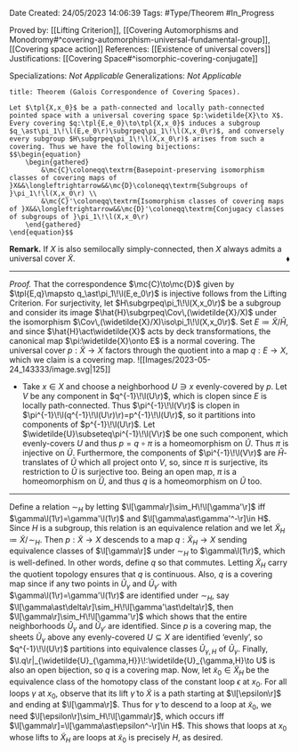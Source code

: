 <div class="topSpace"></div>

Date Created: 24/05/2023 14:06:39
Tags: #Type/Theorem #In_Progress

Proved by: [[Lifting Criterion]], [[Covering Automorphisms and Monodromy#^covering-automorphism-universal-fundamental-group]], [[Covering space action]]
References: [[Existence of universal covers]]
Justifications: [[Covering Space#^isomorphic-covering-conjugate]]

Specializations: <i>Not Applicable</i>
Generalizations: <i>Not Applicable</i>

``` ad-Theorem
title: Theorem (Galois Correspondence of Covering Spaces).

Let $\tpl{X,x_0}$ be a path-connected and locally path-connected pointed space with a universal covering space $p:\widetilde{X}\to X$. Every covering $q:\tpl{E,e_0}\to\tpl{X,x_0}$ induces a subgroup $q_\ast\pi_1\!\l(E,e_0\r)\subgrpeq\pi_1\!\l(X,x_0\r)$, and conversely every subgroup $H\subgrpeq\pi_1\!\l(X,x_0\r)$ arises from such a covering. Thus we have the following bijections:
$$\begin{equation}
    \begin{gathered}
        &\mc{C}\coloneqq\textrm{Basepoint-preserving isomorphism classes of covering maps of }X&&\longleftrightarrow&&\mc{D}\coloneqq\textrm{Subgroups of }\pi_1\!\l(X,x_0\r) \\
        &\mc{C}'\coloneqq\textrm{Isomorphism classes of covering maps of }X&&\longleftrightarrow&&\mc{D}'\coloneqq\textrm{Conjugacy classes of subgroups of }\pi_1\!\l(X,x_0\r)
    \end{gathered}
\end{equation}$$

```

<b>Remark.</b> If $X$ is also semilocally simply-connected, then $X$ always admits a universal cover $\widetilde{X}$.<span style="float:right;">$\blacklozenge$</span>

---

<i>Proof.</i> That the correspondence $\mc{C}\to\mc{D}$ given by $\tpl{E,q}\mapsto q_\ast\pi_1\!\l(E,e_0\r)$ is injective follows from the Lifting Criterion. For surjectivity, let $H\subgrpeq\pi_1\!\l(X,x_0\r)$ be a subgroup and consider its image $\hat{H}\subgrpeq\Cov\,(\widetilde{X}/X)$ under the isomorphism $\Cov\,(\widetilde{X}/X)\iso\pi_1\!\l(X,x_0\r)$. Set $E\coloneqq\widetilde{X}/\hat{H}$, and since $\hat{H}\act\widetilde{X}$ acts by deck transformations, the canonical map $\pi:\widetilde{X}\onto E$ is a normal covering. The universal cover $p:\widetilde{X}\to X$ factors through the quotient into a map $q:E\to X$, which we claim is a covering map.
![[Images/2023-05-24_143333/image.svg|125]]
* Take $x\in X$ and choose a neighborhood $U\ni x$ evenly-covered by $p$. Let $V$ be any component in $q^{-1}\!\l(U\r)$, which is clopen since $E$ is locally path-connected. Thus $\pi^{-1}\!\l(V\r)$ is clopen in $\pi^{-1}\!\l(q^{-1}\!\l(U\r)\r)=p^{-1}\!\l(U\r)$, so it partitions into components of $p^{-1}\!\l(U\r)$. Let $\widetilde{U}\subseteq\pi^{-1}\!\l(V\r)$ be one such component, which evenly-covers $U$ and thus $p=q\circ\pi$ is a homeomorphism on $\widetilde{U}$. Thus $\pi$ is injective on $\widetilde{U}$. Furthermore, the components of $\pi^{-1}\!\l(V\r)$ are $\hat{H}$-translates of $\widetilde{U}$ which all project onto $V$, so, since $\pi$ is surjective, its restriction to $\widetilde{U}$ is surjective too. Being an open map, $\pi$ is a homeomorphism on $\widetilde{U}$, and thus $q$ is a homeomorphism on $\widetilde{U}$ too.

---

Define a relation $\sim_H$ by letting $\l[\gamma\r]\sim_H\!\l[\gamma'\r]$ iff $\gamma\l(1\r)=\gamma'\l(1\r)$ and $\l[\gamma\ast\gamma'^-\r]\in H$. Since $H$ is a subgroup, this relation is an equivalence relation and we let $\widetilde{X}_H\coloneqq\widetilde{X}/\!\sim_H$. Then $p:\widetilde{X}\to X$ descends to a map $q:\widetilde{X}_H\to X$ sending equivalence classes of $\l[\gamma\r]$ under $\sim_H$ to $\gamma\l(1\r)$, which is well-defined. In other words, define $q$ so that
commutes. Letting $\widetilde{X}_H$ carry the quotient topology ensures that $q$ is continuous. Also, $q$ is a covering map since if any two points in $\widetilde{U}_\gamma$ and $\widetilde{U}_{\gamma'}$ with $\gamma\l(1\r)=\gamma'\l(1\r)$ are identified under $\sim_H$, say $\l[\gamma\ast\delta\r]\sim_H\!\l[\gamma'\ast\delta\r]$, then $\l[\gamma\r]\sim_H\!\l[\gamma'\r]$ which shows that the entire neighborhoods $\widetilde{U}_\gamma$ and $\widetilde{U}_{\gamma'}$ are identified. Since $p$ is a covering map, the sheets $\widetilde{U}_\gamma$ above any evenly-covered $U\subseteq X$ are identified ‘evenly’, so $q^{-1}\!\l(U\r)$ partitions into equivalence classes $\widetilde{U}_{\gamma,H}$ of $\widetilde{U}_\gamma$. Finally, $\l.q\r|_{\widetilde{U}_{\gamma,H}}\!:\widetilde{U}_{\gamma,H}\to U$ is also an open bijection, so $q$ is a covering map. Now, let $\widetilde{x}_0\in\widetilde{X}_H$ be the equivalence class of the homotopy class of the constant loop $\epsilon$ at $x_0$. For all loops $\gamma$ at $x_0$, observe that its lift $\widetilde{\gamma}$ to $\widetilde{X}$ is a path starting at $\l[\epsilon\r]$ and ending at $\l[\gamma\r]$. Thus for $\widetilde{\gamma}$ to descend to a loop at $\widetilde{x}_0$, we need $\l[\epsilon\r]\sim_H\!\l[\gamma\r]$, which occurs iff $\l[\gamma\r]=\l[\gamma\ast\epsilon^-\r]\in H$. This shows that loops at $x_0$ whose lifts to $\widetilde{X}_H$ are loops at $\widetilde{x}_0$ is precisely $H$, as desired.
